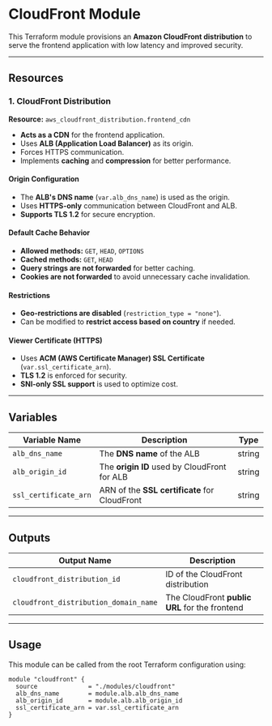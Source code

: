# CloudFront Module

This Terraform module provisions an **Amazon CloudFront distribution** to serve the frontend application with low latency and improved security.

---

## Resources

### 1. CloudFront Distribution

**Resource:** `aws_cloudfront_distribution.frontend_cdn`

- **Acts as a CDN** for the frontend application.
- Uses **ALB (Application Load Balancer)** as its origin.
- Forces HTTPS communication.
- Implements **caching** and **compression** for better performance.

#### **Origin Configuration**
- The **ALB's DNS name** (`var.alb_dns_name`) is used as the origin.
- Uses **HTTPS-only** communication between CloudFront and ALB.
- **Supports TLS 1.2** for secure encryption.

#### **Default Cache Behavior**
- **Allowed methods:** `GET`, `HEAD`, `OPTIONS`
- **Cached methods:** `GET`, `HEAD`
- **Query strings are not forwarded** for better caching.
- **Cookies are not forwarded** to avoid unnecessary cache invalidation.

#### **Restrictions**
- **Geo-restrictions are disabled** (`restriction_type = "none"`).
- Can be modified to **restrict access based on country** if needed.

#### **Viewer Certificate (HTTPS)**
- Uses **ACM (AWS Certificate Manager) SSL Certificate** (`var.ssl_certificate_arn`).
- **TLS 1.2** is enforced for security.
- **SNI-only SSL support** is used to optimize cost.

---

## Variables

| Variable Name         | Description                                       | Type   |
|----------------------|---------------------------------------------------|--------|
| `alb_dns_name`      | The **DNS name** of the ALB                       | string |
| `alb_origin_id`     | The **origin ID** used by CloudFront for ALB      | string |
| `ssl_certificate_arn` | ARN of the **SSL certificate** for CloudFront    | string |

---

## Outputs

| Output Name                            | Description                                    |
|----------------------------------------|------------------------------------------------|
| `cloudfront_distribution_id`           | ID of the CloudFront distribution             |
| `cloudfront_distribution_domain_name`  | The CloudFront **public URL** for the frontend |

---

## Usage

This module can be called from the root Terraform configuration using:

```hcl
module "cloudfront" {
  source              = "./modules/cloudfront"
  alb_dns_name        = module.alb.alb_dns_name
  alb_origin_id       = module.alb.alb_origin_id
  ssl_certificate_arn = var.ssl_certificate_arn
}
